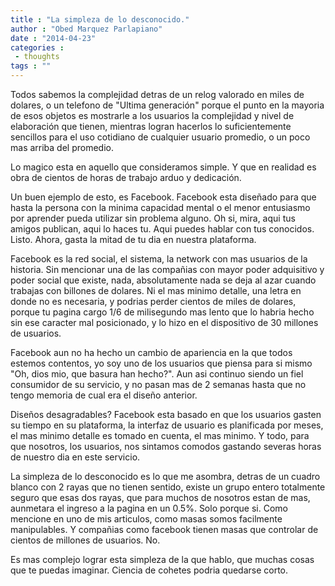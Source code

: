 ```yaml
---
title : "La simpleza de lo desconocido."
author : "Obed Marquez Parlapiano"
date : "2014-04-23"
categories : 
 - thoughts
tags : ""
---
```


Todos sabemos la complejidad detras de un relog valorado en miles de dolares, o un telefono de "Ultima generación" porque el punto en la mayoria de esos objetos es mostrarle a los usuarios la complejidad y nivel de elaboración que tienen, mientras logran hacerlos lo suficientemente sencillos para el uso cotidiano de cualquier usuario promedio, o un poco mas arriba del promedio.

Lo magico esta en aquello que consideramos simple. Y que en realidad es obra de cientos de horas de trabajo arduo y dedicación.

Un buen ejemplo de esto, es Facebook. Facebook esta diseñado para que hasta la persona con la minima capacidad mental o el menor entusiasmo por aprender pueda utilizar sin problema alguno. Oh si, mira, aqui tus amigos publican, aqui lo haces tu. Aqui puedes hablar con tus conocidos. Listo. Ahora, gasta la mitad de tu dia en nuestra plataforma. 

Facebook es la red social, el sistema, la network con mas usuarios de la historia. Sin mencionar una de las compañias con mayor poder adquisitivo y poder social que existe, nada, absolutamente nada se deja al azar cuando trabajas con billones de dolares. Ni el mas minimo detalle, una letra en donde no es necesaria, y podrias perder cientos de miles de dolares, porque tu pagina cargo 1/6 de milisegundo mas lento que lo habria hecho sin ese caracter mal posicionado, y lo hizo en el dispositivo de 30 millones de usuarios. 

Facebook aun no ha hecho un cambio de apariencia en la que todos estemos contentos, yo soy uno de los usuarios que piensa para si mismo "Oh, dios mio, que basura han hecho?". Aun asi continuo siendo un fiel consumidor de su servicio, y no pasan mas de 2 semanas hasta que no tengo memoria de cual era el diseño anterior.

Diseños desagradables? Facebook esta basado en que los usuarios gasten su tiempo en su plataforma, la interfaz de usuario es planificada por meses, el mas minimo detalle es tomado en cuenta, el mas minimo. Y todo, para que nosotros, los usuarios, nos sintamos comodos gastando severas horas de nuestro dia en este servicio. 

La simpleza de lo desconocido es lo que me asombra, detras de un cuadro blanco con 2 rayas que no tienen sentido, existe un grupo entero totalmente seguro que esas dos rayas, que para muchos de nosotros estan de mas, aunmetara el ingreso a la pagina en un 0.5%. Solo porque si. Como mencione en uno de mis articulos, como masas somos facilmente manipulables. Y compañias como facebook tienen masas que controlar de cientos de millones de usuarios. No.

Es mas complejo lograr esta simpleza de la que hablo, que muchas cosas que te puedas imaginar. Ciencia de cohetes podria quedarse corto.
